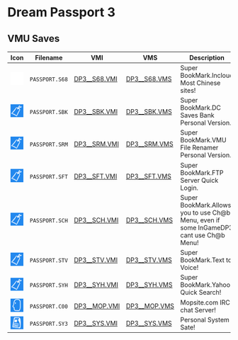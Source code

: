 # Dream Passport 3

## VMU Saves

| Icon | Filename | VMI | VMS | Description |
|------|----------|-----|-----|-------------|
| ![Dream Passport 3](../icons/PASSPORT.S68.GIF) | `PASSPORT.S68` | [DP3__S68.VMI](DP3__S68.VMI) | [DP3__S68.VMS](DP3__S68.VMS) | Super BookMark.Incloud Most Chinese sites! |
| ![Dream Passport 3](../icons/PASSPORT.SBK.GIF) | `PASSPORT.SBK` | [DP3__SBK.VMI](DP3__SBK.VMI) | [DP3__SBK.VMS](DP3__SBK.VMS) | Super BookMark.DC Saves Bank Personal Version. |
| ![Dream Passport 3](../icons/PASSPORT.SRM.GIF) | `PASSPORT.SRM` | [DP3__SRM.VMI](DP3__SRM.VMI) | [DP3__SRM.VMS](DP3__SRM.VMS) | Super BookMark.VMU File Renamer Personal Version. |
| ![Dream Passport 3](../icons/PASSPORT.SFT.GIF) | `PASSPORT.SFT` | [DP3__SFT.VMI](DP3__SFT.VMI) | [DP3__SFT.VMS](DP3__SFT.VMS) | Super BookMark.FTP Server Quick Login. |
| ![Dream Passport 3](../icons/PASSPORT.SCH.GIF) | `PASSPORT.SCH` | [DP3__SCH.VMI](DP3__SCH.VMI) | [DP3__SCH.VMS](DP3__SCH.VMS) | Super BookMark.Allows you to use Ch@b Menu, even if some InGameDP3 cant use Ch@b Menu! |
| ![Dream Passport 3](../icons/PASSPORT.STV.GIF) | `PASSPORT.STV` | [DP3__STV.VMI](DP3__STV.VMI) | [DP3__STV.VMS](DP3__STV.VMS) | Super BookMark.Text to Voice! |
| ![Dream Passport 3](../icons/PASSPORT.SYH.GIF) | `PASSPORT.SYH` | [DP3__SYH.VMI](DP3__SYH.VMI) | [DP3__SYH.VMS](DP3__SYH.VMS) | Super BookMark.Yahoo Quick Search! |
| ![Dream Passport 3](../icons/PASSPORT.C00.GIF) | `PASSPORT.C00` | [DP3__MOP.VMI](DP3__MOP.VMI) | [DP3__MOP.VMS](DP3__MOP.VMS) | Mopsite.com IRC chat Server! |
| ![Dream Passport 3](../icons/PASSPORT.SY3.GIF) | `PASSPORT.SY3` | [DP3__SYS.VMI](DP3__SYS.VMI) | [DP3__SYS.VMS](DP3__SYS.VMS) | Personal System Sate! |
